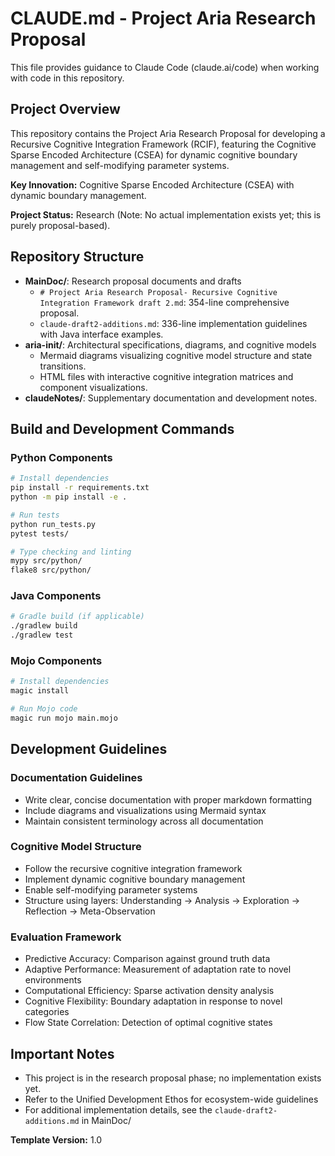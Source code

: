 # CLAUDE.md - Project Aria Research Proposal

This file provides guidance to Claude Code (claude.ai/code) when working with code in this repository.

## Project Overview

This repository contains the Project Aria Research Proposal for developing a Recursive Cognitive Integration Framework (RCIF), featuring the Cognitive Sparse Encoded Architecture (CSEA) for dynamic cognitive boundary management and self-modifying parameter systems.

**Key Innovation:** Cognitive Sparse Encoded Architecture (CSEA) with dynamic boundary management.

**Project Status:** Research (Note: No actual implementation exists yet; this is purely proposal-based).

## Repository Structure

- **MainDoc/**: Research proposal documents and drafts
  - `# Project Aria Research Proposal- Recursive Cognitive Integration Framework draft 2.md`: 354-line comprehensive proposal.
  - `claude-draft2-additions.md`: 336-line implementation guidelines with Java interface examples.
- **aria-init/**: Architectural specifications, diagrams, and cognitive models
  - Mermaid diagrams visualizing cognitive model structure and state transitions.
  - HTML files with interactive cognitive integration matrices and component visualizations.
- **claudeNotes/**: Supplementary documentation and development notes.

## Build and Development Commands

### Python Components

```bash
# Install dependencies
pip install -r requirements.txt
python -m pip install -e .

# Run tests
python run_tests.py
pytest tests/

# Type checking and linting
mypy src/python/
flake8 src/python/
```

### Java Components

```bash
# Gradle build (if applicable)
./gradlew build
./gradlew test
```

### Mojo Components

```bash
# Install dependencies
magic install

# Run Mojo code
magic run mojo main.mojo
```

## Development Guidelines

### Documentation Guidelines

- Write clear, concise documentation with proper markdown formatting
- Include diagrams and visualizations using Mermaid syntax
- Maintain consistent terminology across all documentation

### Cognitive Model Structure

- Follow the recursive cognitive integration framework
- Implement dynamic cognitive boundary management
- Enable self-modifying parameter systems
- Structure using layers: Understanding → Analysis → Exploration → Reflection → Meta-Observation

### Evaluation Framework

- Predictive Accuracy: Comparison against ground truth data
- Adaptive Performance: Measurement of adaptation rate to novel environments
- Computational Efficiency: Sparse activation density analysis
- Cognitive Flexibility: Boundary adaptation in response to novel categories
- Flow State Correlation: Detection of optimal cognitive states

## Important Notes

- This project is in the research proposal phase; no implementation exists yet.
- Refer to the Unified Development Ethos for ecosystem-wide guidelines
- For additional implementation details, see the `claude-draft2-additions.md` in MainDoc/

**Template Version:** 1.0
